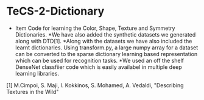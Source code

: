 # TeCS-2-Dictionary
* Item Code for learning the Color, Shape, Texture and Symmetry Dictionaries.
*We have also added the synthetic datasets we generated along with DTD[1].
*Along with the datasets we have also included the learnt dictionaries. Using transform.py, a large numpy array for a dataset can be converted to the sparse dictionary learning based representation which can be used for recognition tasks.
*We used an off the shelf DenseNet classfiier code which is easily availabel in multiple deep learning libraries.



[1] M.Cimpoi, S. Maji, I. Kokkinos, S. Mohamed, A. Vedaldi, "Describing Textures in the Wild" 

